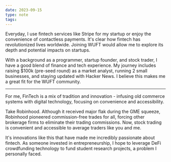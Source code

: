 ```yaml
---
date: 2023-09-15
type: note
tags: 
---
```


Everyday, I use fintech services like Stripe for my startup or enjoy the convenience of contactless payments. It's clear how fintech has revolutionized lives worldwide. Joining WUFT would allow me to explore its depth and potential impacts on startups.

With a background as a programmer, startup founder, and stock trader, I have a good blend of finance and tech experience. My journey includes raising $100k (pre-seed round) as a market analyst, running 2 small businesses, and staying updated with Hacker News. I believe this makes me a great fit for the WUFT community.

---

For me, FinTech is a mix of tradition and innovation - infusing old commerce systems with digital technology, focusing on convenience and accessibility.

Take Robinhood. Although it received major flak during the GME squeeze, Robinhood pioneered commission-free trades for all, forcing other brokerage firms to eliminate their trading commissions. Now, stock trading is convenient and accessible to average traders like you and me.

It's innovations like this that have made me incredibly passionate about fintech. As someone invested in entrepreneurship, I hope to leverage DeFi crowdfunding technology to fund student research projects, a problem I personally faced.